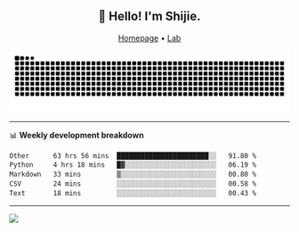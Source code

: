 <h2 align="center">👋 Hello! I'm Shijie.</h2>
<p align="center">
  <a href="https://xu-shi-jie.github.io"> Homepage</a> •
  <a href="https://onodalab.ees.hokudai.ac.jp"> Lab </a>
</p>

![Snake animation](https://github.com/xu-shi-jie/xu-shi-jie/blob/output/github-snake.svg)


-------

📊 **Weekly development breakdown**
<!--START_SECTION:waka-->

```txt
Other      63 hrs 56 mins  ███████████████████████░░   91.80 %
Python     4 hrs 18 mins   █▓░░░░░░░░░░░░░░░░░░░░░░░   06.19 %
Markdown   33 mins         ▒░░░░░░░░░░░░░░░░░░░░░░░░   00.80 %
CSV        24 mins         ░░░░░░░░░░░░░░░░░░░░░░░░░   00.58 %
Text       18 mins         ░░░░░░░░░░░░░░░░░░░░░░░░░   00.43 %
```

<!--END_SECTION:waka-->

-------
![](https://komarev.com/ghpvc/?username=xu-shi-jie&style=flat-square&color=blue) 
